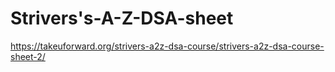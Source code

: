 # Strivers's-A-Z-DSA-sheet
https://takeuforward.org/strivers-a2z-dsa-course/strivers-a2z-dsa-course-sheet-2/
